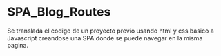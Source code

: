 # SPA_Blog_Routes
Se translada el codigo de un proyecto previo usando html y css basico a Javascript creandose una SPA donde se puede navegar en la misma pagina. 
